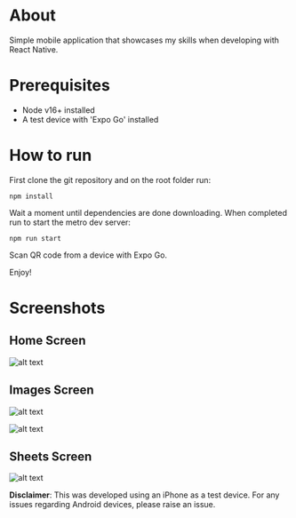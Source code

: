 # About

Simple mobile application that showcases my skills when developing with React Native.

# Prerequisites

- Node v16+ installed
- A test device with 'Expo Go' installed

# How to run

First clone the git repository and on the root folder run:

```
npm install
```

Wait a moment until dependencies are done downloading. When completed run to start the metro dev server:

```
npm run start
```

Scan QR code from a device with Expo Go.

Enjoy!

# Screenshots

## Home Screen

![alt text](docs/home.png)

## Images Screen

![alt text](docs/image.png)

![alt text](docs/no-images.png)

## Sheets Screen

![alt text](docs/no-sheets.png)

**Disclaimer**: This was developed using an iPhone as a test device. For any issues regarding Android devices, please raise an issue.

